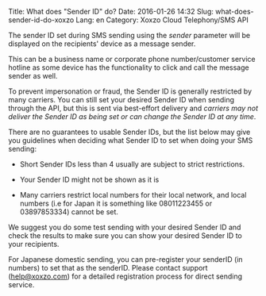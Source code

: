 Title: What does "Sender ID" do?
Date: 2016-01-26 14:32
Slug: what-does-sender-id-do-xoxzo
Lang: en
Category: Xoxzo Cloud Telephony/SMS API

The sender ID set during SMS sending using the *sender* parameter will be displayed on the recipients' device as a message sender.

This can be a business name or corporate phone number/customer service hotline as some device has the functionality to click and call the message sender as well. 

To prevent impersonation or fraud, the Sender ID is generally restricted by many carriers. You can still set your desired Sender ID when sending through the API, but this is sent via best-effort delivery and *carriers may not deliver the Sender ID as being set or can change the Sender ID at any time*.

There are no guarantees to usable Sender IDs, but the list below may give you guidelines when deciding what Sender ID to set when doing your SMS sending:

* Short Sender IDs less than 4 usually are subject to strict restrictions.

* Your Sender ID might not be shown as it is

* Many carriers restrict local numbers for their local network, and local numbers (i.e for Japan it is something like 08011223455 or 03897853334) cannot be set.

We suggest you do some test sending with your desired Sender ID and check the results to make sure you can show your desired Sender ID to your recipients.

For Japanese domestic sending, you can pre-register your senderID (in numbers) to set that as the senderID. Please contact support (help@xoxzo.com) for a detailed registration process for direct sending service.
